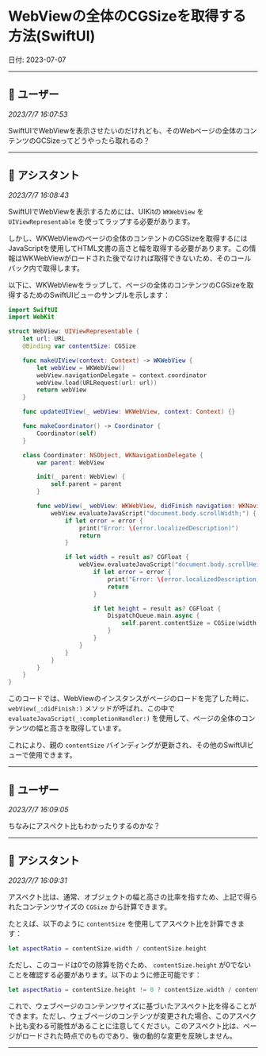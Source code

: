 # WebViewの全体のCGSizeを取得する方法(SwiftUI)

日付: 2023-07-07

---

## 👤 ユーザー
*2023/7/7 16:07:53*

SwiftUIでWebViewを表示させたいのだけれども、そのWebページの全体のコンテンツのGCSizeってどうやったら取れるの？

---

## 🤖 アシスタント
*2023/7/7 16:08:43*

SwiftUIでWebViewを表示するためには、UIKitの `WKWebView` を `UIViewRepresentable` を使ってラップする必要があります。

しかし、WKWebViewのページの全体のコンテントのCGSizeを取得するにはJavaScriptを使用してHTML文書の高さと幅を取得する必要があります。この情報はWKWebViewがロードされた後でなければ取得できないため、そのコールバック内で取得します。

以下に、WKWebViewをラップして、ページの全体のコンテンツのCGSizeを取得するためのSwiftUIビューのサンプルを示します：

```swift
import SwiftUI
import WebKit

struct WebView: UIViewRepresentable {
    let url: URL
    @Binding var contentSize: CGSize

    func makeUIView(context: Context) -> WKWebView {
        let webView = WKWebView()
        webView.navigationDelegate = context.coordinator
        webView.load(URLRequest(url: url))
        return webView
    }

    func updateUIView(_ webView: WKWebView, context: Context) {}

    func makeCoordinator() -> Coordinator {
        Coordinator(self)
    }

    class Coordinator: NSObject, WKNavigationDelegate {
        var parent: WebView

        init(_ parent: WebView) {
            self.parent = parent
        }

        func webView(_ webView: WKWebView, didFinish navigation: WKNavigation!) {
            webView.evaluateJavaScript("document.body.scrollWidth;") { (result, error) in
                if let error = error {
                    print("Error: \(error.localizedDescription)")
                    return
                }

                if let width = result as? CGFloat {
                    webView.evaluateJavaScript("document.body.scrollHeight;") { (result, error) in
                        if let error = error {
                            print("Error: \(error.localizedDescription)")
                            return
                        }

                        if let height = result as? CGFloat {
                            DispatchQueue.main.async {
                                self.parent.contentSize = CGSize(width: width, height: height)
                            }
                        }
                    }
                }
            }
        }
    }
}
```

このコードでは、WebViewのインスタンスがページのロードを完了した時に、`webView(_:didFinish:)` メソッドが呼ばれ、この中で `evaluateJavaScript(_:completionHandler:)` を使用して、ページの全体のコンテンツの幅と高さを取得しています。

これにより、親の `contentSize` バインディングが更新され、その他のSwiftUIビューで使用できます。

---

## 👤 ユーザー
*2023/7/7 16:09:05*

ちなみにアスペクト比もわかったりするのかな？

---

## 🤖 アシスタント
*2023/7/7 16:09:31*

アスペクト比は、通常、オブジェクトの幅と高さの比率を指すため、上記で得られたコンテンツサイズの `CGSize` から計算できます。

たとえば、以下のように `contentSize` を使用してアスペクト比を計算できます：

```swift
let aspectRatio = contentSize.width / contentSize.height
```

ただし、このコードは0での除算を防ぐため、 `contentSize.height` が0でないことを確認する必要があります。以下のように修正可能です：

```swift
let aspectRatio = contentSize.height != 0 ? contentSize.width / contentSize.height : 0
```

これで、ウェブページのコンテンツサイズに基づいたアスペクト比を得ることができます。ただし、ウェブページのコンテンツが変更された場合、このアスペクト比も変わる可能性があることに注意してください。このアスペクト比は、ページがロードされた時点でのものであり、後の動的な変更を反映しません。

---
